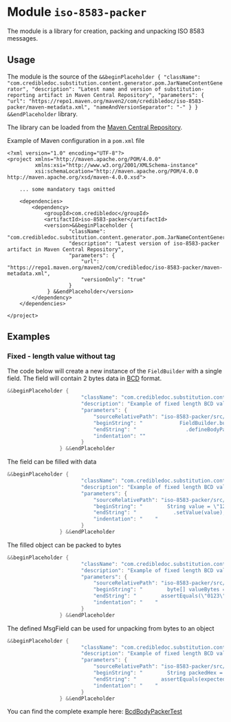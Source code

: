 # Module `iso-8583-packer`

The module is a library for creation, packing and unpacking ISO 8583 messages.

## Usage
The module is the source of the `&&beginPlaceholder {
                                          "className": "com.credibledoc.substitution.content.generator.pom.JarNameContentGenerator",
                                          "description": "Latest name and version of substitution-reporting artifact in Maven Central Repository",
                                          "parameters": {
                                              "url": "https://repo1.maven.org/maven2/com/credibledoc/iso-8583-packer/maven-metadata.xml",
                                              "nameAndVersionSeparator": "-"
                                          }
                                   } &&endPlaceholder` library.

The library can be loaded from the [Maven Central Repository](https://mvnrepository.com/artifact/com.credibledoc/iso-8583-packer).

Example of Maven configuration in a `pom.xml` file

    <?xml version="1.0" encoding="UTF-8"?>
    <project xmlns="http://maven.apache.org/POM/4.0.0"
             xmlns:xsi="http://www.w3.org/2001/XMLSchema-instance"
             xsi:schemaLocation="http://maven.apache.org/POM/4.0.0 http://maven.apache.org/xsd/maven-4.0.0.xsd">
    
        ... some mandatory tags omitted
    
        <dependencies>
            <dependency>
                <groupId>com.credibledoc</groupId>
                <artifactId>iso-8583-packer</artifactId>
                <version>&&beginPlaceholder {
                        "className": "com.credibledoc.substitution.content.generator.pom.JarNameContentGenerator",
                        "description": "Latest version of iso-8583-packer artifact in Maven Central Repository",
                        "parameters": {
                            "url": "https://repo1.maven.org/maven2/com/credibledoc/iso-8583-packer/maven-metadata.xml",
                            "versionOnly": "true"
                        }
                 } &&endPlaceholder</version>
            </dependency>
        </dependencies>
    
    </project>

## Examples

### Fixed - length value without tag

The code below will create a new instance of the `FieldBuilder` with a single field.
The field will contain 2 bytes data in [BCD](https://en.wikipedia.org/wiki/Binary-coded_decimal) format.

```Java
&&beginPlaceholder {
                        "className": "com.credibledoc.substitution.content.generator.code.MethodSourceContentGenerator",
                        "description": "Example of fixed length BCD value definition",
                        "parameters": {
                            "sourceRelativePath": "iso-8583-packer/src/test/java/com/credibledoc/iso8583packer/bcd/BcdBodyPackerTest.java",
                            "beginString": "            FieldBuilder.builder(MsgFieldType.VAL)",
                            "endString": "                .defineBodyPacker(BcdBodyPacker.LEFT_PADDED_0);",
                            "indentation": ""
                        }
                 } &&endPlaceholder
```

The field can be filled with data
```Java
&&beginPlaceholder {
                        "className": "com.credibledoc.substitution.content.generator.code.MethodSourceContentGenerator",
                        "description": "Example of fixed length BCD value filling",
                        "parameters": {
                            "sourceRelativePath": "iso-8583-packer/src/test/java/com/credibledoc/iso8583packer/bcd/BcdBodyPackerTest.java",
                            "beginString": "        String value = \"123\";",
                            "endString": "            .setValue(value);",
                            "indentation": "    "
                        }
                 } &&endPlaceholder
```

The filled object can be packed to bytes
```Java
&&beginPlaceholder {
                        "className": "com.credibledoc.substitution.content.generator.code.MethodSourceContentGenerator",
                        "description": "Example of fixed length BCD value packing",
                        "parameters": {
                            "sourceRelativePath": "iso-8583-packer/src/test/java/com/credibledoc/iso8583packer/bcd/BcdBodyPackerTest.java",
                            "beginString": "        byte[] valueBytes = fieldFiller.pack();",
                            "endString": "        assertEquals(\"0123\", bytesHex);",
                            "indentation": "    "
                        }
                 } &&endPlaceholder
```

The defined MsgField can be used for unpacking from bytes to an object
```Java
&&beginPlaceholder {
                        "className": "com.credibledoc.substitution.content.generator.code.MethodSourceContentGenerator",
                        "description": "Example of fixed length BCD value unpacking",
                        "parameters": {
                            "sourceRelativePath": "iso-8583-packer/src/test/java/com/credibledoc/iso8583packer/bcd/BcdBodyPackerTest.java",
                            "beginString": "        String packedHex = \"0456\";",
                            "endString": "        assertEquals(expectedValue, unpackedValue);",
                            "indentation": "    "
                        }
                 } &&endPlaceholder
```

You can find the complete example here: [BcdBodyPackerTest](https://github.com/credibledoc/credible-doc/blob/master/iso-8583-packer/src/test/java/com/credibledoc/iso8583packer/bcd/BcdBodyPackerTest.java)
